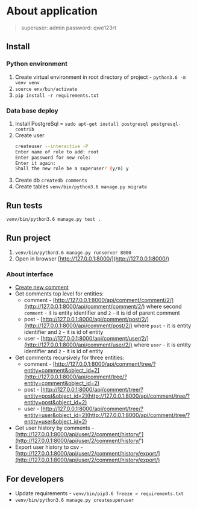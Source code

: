 # About application

> superuser: admin
> password: qwe123rt

## Install

### Python environment
1. Create virtual environment in root directory of project - `python3.6 -m venv venv`
2. `source env/bin/activate`
3. `pip install -r requirements.txt`

### Data base deploy
1. Install PostgreSql = `sudo apt-get install postgresql postgresql-contrib`
2. Create user 
    ```bash
    createuser --interactive -P
    Enter name of role to add: root
    Enter password for new role: 
    Enter it again: 
    Shall the new role be a superuser? (y/n) y
    ```
3. Create db `createdb comments`
4. Create tables `venv/bin/python3.6 manage.py migrate`

## Run tests
`venv/bin/python3.6 manage.py test .`

## Run project
1. `venv/bin/python3.6 manage.py runserver 8000`
2. Open in browser [http://127.0.0.1:8000/](http://127.0.0.1:8000/)
### About interface
+ [Create new comment](http://127.0.0.1:8000/api/comment/)
+ Get comments top level for entities:
    + comment - [http://127.0.0.1:8000/api/comment/comment/2/](http://127.0.0.1:8000/api/comment/comment/2/) where 
    second `comment` - it is entity identifier and `2` - it is id of parent comment 
    + post - [http://127.0.0.1:8000/api/comment/post/2/](http://127.0.0.1:8000/api/comment/post/2/) where 
    `post` - it is entity identifier and `2` - it is id of entity
    + user - [http://127.0.0.1:8000/api/comment/user/2/](http://127.0.0.1:8000/api/comment/user/2/) where 
    `user` - it is entity identifier and `2` - it is id of entity 
+ Get comments recursively for three entities:
    + comment - [http://127.0.0.1:8000/api/comment/tree/?entity=comment&object_id=2](http://127.0.0.1:8000/api/comment/tree/?entity=comment&object_id=2)
    + post - [http://127.0.0.1:8000/api/comment/tree/?entity=post&object_id=2](http://127.0.0.1:8000/api/comment/tree/?entity=post&object_id=2)
    + user - [http://127.0.0.1:8000/api/comment/tree/?entity=user&object_id=2](http://127.0.0.1:8000/api/comment/tree/?entity=user&object_id=2)
+ Get user history by comments - [http://127.0.0.1:8000/api/user/2/comment/history/'](http://127.0.0.1:8000/api/user/2/comment/history/')
+ Export user history to csv - [http://127.0.0.1:8000/api/user/2/comment/history/export/](http://127.0.0.1:8000/api/user/2/comment/history/export/)
 

## For developers
+ Update requirements - `venv/bin/pip3.6 freeze > requirements.txt`
+ `venv/bin/python3.6 manage.py createsuperuser`
